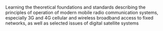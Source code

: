 Learning the theoretical foundations and standards describing the principles of operation of modern mobile radio communication systems, especially 3G and 4G cellular and wireless broadband access to fixed networks, as well as selected issues of digital satellite systems